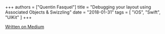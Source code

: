 +++
authors = ["Quentin Fasquel"]
title = "Debugging your layout using Associated Objects & Swizzling"
date = "2018-01-31"
tags = [ "iOS", "Swift", "UIKit" ]
+++

[Written on Medium](https://medium.com/@quentinfasquel/debugging-your-ios-layout-on-the-fly-associated-objects-swizzling-d3a672facc33)